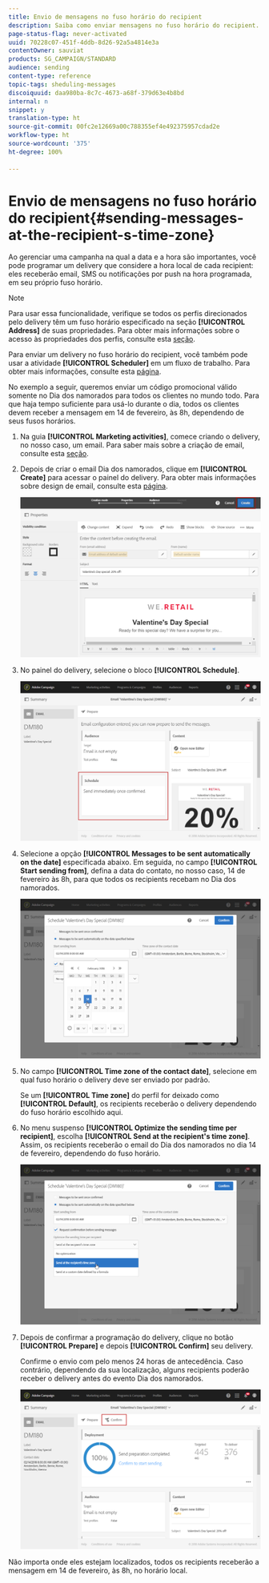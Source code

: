 ```yaml
---
title: Envio de mensagens no fuso horário do recipient
description: Saiba como enviar mensagens no fuso horário do recipient.
page-status-flag: never-activated
uuid: 70228c07-451f-4ddb-8d26-92a5a4814e3a
contentOwner: sauviat
products: SG_CAMPAIGN/STANDARD
audience: sending
content-type: reference
topic-tags: sheduling-messages
discoiquuid: daa980ba-8c7c-4673-a68f-379d63e4b8bd
internal: n
snippet: y
translation-type: ht
source-git-commit: 00fc2e12669a00c788355ef4e492375957cdad2e
workflow-type: ht
source-wordcount: '375'
ht-degree: 100%

---
```



# Envio de mensagens no fuso horário do recipient{#sending-messages-at-the-recipient-s-time-zone}

Ao gerenciar uma campanha na qual a data e a hora são importantes, você pode programar um delivery que considere a hora local de cada recipient: eles receberão email, SMS ou notificações por push na hora programada, em seu próprio fuso horário.

>[!NOTE]
>
>Para usar essa funcionalidade, verifique se todos os perfis direcionados pelo delivery têm um fuso horário especificado na seção **[!UICONTROL Address]** de suas propriedades. Para obter mais informações sobre o acesso às propriedades dos perfis, consulte esta [seção](../../audiences/using/editing-profiles.md).

Para enviar um delivery no fuso horário do recipient, você também pode usar a atividade **[!UICONTROL Scheduler]** em um fluxo de trabalho. Para obter mais informações, consulte esta [página](../../automating/using/scheduler.md).

No exemplo a seguir, queremos enviar um código promocional válido somente no Dia dos namorados para todos os clientes no mundo todo. Para que haja tempo suficiente para usá-lo durante o dia, todos os clientes devem receber a mensagem em 14 de fevereiro, às 8h, dependendo de seus fusos horários.

1. Na guia **[!UICONTROL Marketing activities]**, comece criando o delivery, no nosso caso, um email. Para saber mais sobre a criação de email, consulte esta [seção](../../channels/using/creating-an-email.md).
1. Depois de criar o email Dia dos namorados, clique em **[!UICONTROL Create]** para acessar o painel do delivery. Para obter mais informações sobre design de email, consulte esta [página](../../designing/using/personalization.md#example-email-personalization).

   ![](assets/send-time_opt_valentine_1.png)

1. No painel do delivery, selecione o bloco **[!UICONTROL Schedule]**.

   ![](assets/send-time_opt_valentine_2.png)

1. Selecione a opção **[!UICONTROL Messages to be sent automatically on the date]** especificada abaixo. Em seguida, no campo **[!UICONTROL Start sending from]**, defina a data do contato, no nosso caso, 14 de fevereiro às 8h, para que todos os recipients recebam no Dia dos namorados.

   ![](assets/send-time_opt_valentine.png)

1. No campo **[!UICONTROL Time zone of the contact date]**, selecione em qual fuso horário o delivery deve ser enviado por padrão.

   Se um **[!UICONTROL Time zone]** do perfil for deixado como **[!UICONTROL Default]**, os recipients receberão o delivery dependendo do fuso horário escolhido aqui.

1. No menu suspenso **[!UICONTROL Optimize the sending time per recipient]**, escolha **[!UICONTROL Send at the recipient's time zone]**. Assim, os recipients receberão o email do Dia dos namorados no dia 14 de fevereiro, dependendo do fuso horário.

   ![](assets/send-time_opt_valentine_3.png)

1. Depois de confirmar a programação do delivery, clique no botão **[!UICONTROL Prepare]** e depois **[!UICONTROL Confirm]** seu delivery.

   Confirme o envio com pelo menos 24 horas de antecedência. Caso contrário, dependendo da sua localização, alguns recipients poderão receber o delivery antes do evento Dia dos namorados.

   ![](assets/send-time_opt_valentine_4.png)

Não importa onde eles estejam localizados, todos os recipients receberão a mensagem em 14 de fevereiro, às 8h, no horário local.
